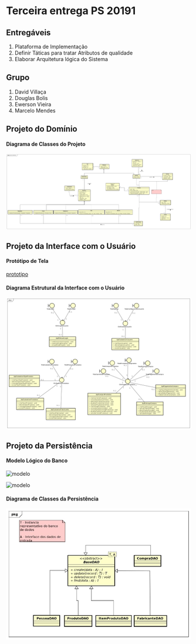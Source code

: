 ﻿# Terceira entrega  PS 20191

## Entregáveis
1. Plataforma de Implementação
2. Definir Táticas para tratar Atributos de qualidade
3. Elaborar Arquitetura lógica do Sistema

## Grupo
1. David Villaça
2. Douglas Bolis
3. Ewerson Vieira
4. Marcelo Mendes

## Projeto do Domínio

#### Diagrama de Classes do Projeto

![diagrama](../imagem/projetoDetalhado.jpg)

## Projeto da Interface com o Usuário

#### Protótipo de Tela

[prototipo](../imagem/Mockup_PS.pdf)

#### Diagrama Estrutural da Interface com o Usuário

![diagrama](../imagem/diagramStructureUserInterface.png)

## Projeto da Persistência

#### Modelo Lógico do Banco

![modelo]()

![modelo]()

#### Diagrama de Classes da Persistência

![diagrama](../imagem/persistencia_dao.jpg)
